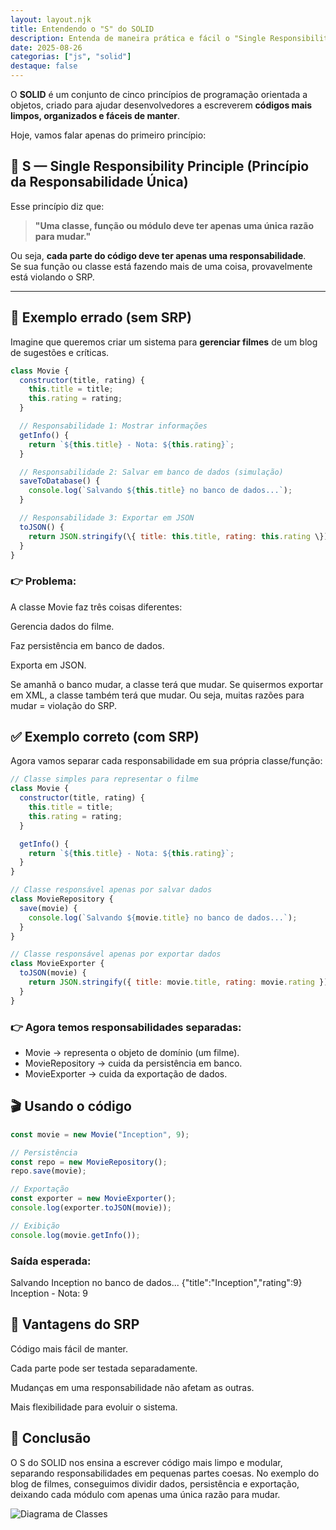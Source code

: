 ```yaml
---
layout: layout.njk
title: Entendendo o "S" do SOLID
description: Entenda de maneira prática e fácil o "Single Responsibility Principle"
date: 2025-08-26
categorias: ["js", "solid"]
destaque: false
---
```



O **SOLID** é um conjunto de cinco princípios de programação orientada a objetos, criado para ajudar desenvolvedores a escreverem **códigos mais limpos, organizados e fáceis de manter**.  

Hoje, vamos falar apenas do primeiro princípio:  

## 🔹 S — Single Responsibility Principle (Princípio da Responsabilidade Única)

Esse princípio diz que:  

> **"Uma classe, função ou módulo deve ter apenas uma única razão para mudar."**

Ou seja, **cada parte do código deve ter apenas uma responsabilidade**.  
Se sua função ou classe está fazendo mais de uma coisa, provavelmente está violando o SRP.

---

## 🚫 Exemplo errado (sem SRP)

Imagine que queremos criar um sistema para **gerenciar filmes** de um blog de sugestões e críticas.  

```js
class Movie {
  constructor(title, rating) {
    this.title = title;
    this.rating = rating;
  }

  // Responsabilidade 1: Mostrar informações
  getInfo() {
    return `${this.title} - Nota: ${this.rating}`;
  }

  // Responsabilidade 2: Salvar em banco de dados (simulação)
  saveToDatabase() {
    console.log(`Salvando ${this.title} no banco de dados...`);
  }

  // Responsabilidade 3: Exportar em JSON
  toJSON() {
    return JSON.stringify(\{ title: this.title, rating: this.rating \});
  }
}
```

### 👉 Problema:  
A classe Movie faz três coisas diferentes:

Gerencia dados do filme.

Faz persistência em banco de dados.

Exporta em JSON.

Se amanhã o banco mudar, a classe terá que mudar.
Se quisermos exportar em XML, a classe também terá que mudar.
Ou seja, muitas razões para mudar = violação do SRP.

## ✅ Exemplo correto (com SRP)

Agora vamos separar cada responsabilidade em sua própria classe/função:

```js
// Classe simples para representar o filme
class Movie {
  constructor(title, rating) {
    this.title = title;
    this.rating = rating;
  }

  getInfo() {
    return `${this.title} - Nota: ${this.rating}`;
  }
}
```
```js
// Classe responsável apenas por salvar dados
class MovieRepository {
  save(movie) {
    console.log(`Salvando ${movie.title} no banco de dados...`);
  }
}
```
```js
// Classe responsável apenas por exportar dados
class MovieExporter {
  toJSON(movie) {
    return JSON.stringify({ title: movie.title, rating: movie.rating });
  }
}
```
### 👉 Agora temos responsabilidades separadas:

- Movie → representa o objeto de domínio (um filme).
- MovieRepository → cuida da persistência em banco.
- MovieExporter → cuida da exportação de dados.

## 🎬 Usando o código

```js
const movie = new Movie("Inception", 9);

// Persistência
const repo = new MovieRepository();
repo.save(movie);

// Exportação
const exporter = new MovieExporter();
console.log(exporter.toJSON(movie));

// Exibição
console.log(movie.getInfo());
```

### Saída esperada:

Salvando Inception no banco de dados...
{\"title\":\"Inception\",\"rating\":9}
Inception - Nota: 9

## 📌 Vantagens do SRP

Código mais fácil de manter.

Cada parte pode ser testada separadamente.

Mudanças em uma responsabilidade não afetam as outras.

Mais flexibilidade para evoluir o sistema.

## 🚀 Conclusão

O S do SOLID nos ensina a escrever código mais limpo e modular, separando responsabilidades em pequenas partes coesas.
No exemplo do blog de filmes, conseguimos dividir dados, persistência e exportação, deixando cada módulo com apenas uma única razão para mudar.

![Diagrama de Classes](../../public/img/diagrama-classes-solid-s.png "Diagrama de Classes")